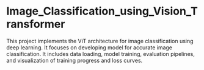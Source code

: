 # Image_Classification_using_Vision_Transformer
This project implements the ViT architecture for image classification using deep learning. It focuses on developing model for accurate image classification. It includes data loading, model training, evaluation pipelines, and visualization of training progress and loss curves. 

